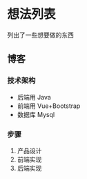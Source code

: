 # 想法列表

列出了一些想要做的东西

## 博客

### 技术架构
- 后端用 Java
- 前端用 Vue+Bootstrap
- 数据库 Mysql

### 步骤
1. 产品设计
2. 前端实现
3. 后端实现
